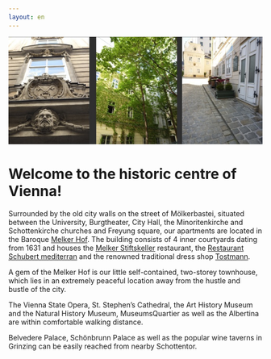 ```yaml
---
layout: en
---
```


![Melkerhof Appartements, Stay in the best location: Vienna 1](/images/photos/home/1.jpg)

<div class="screen-center">
<h1>Welcome to the historic centre of Vienna!</h1>
</div>

Surrounded by the old city walls on the street of Mölkerbastei, situated between
the University, Burgtheater, City Hall, the Minoritenkirche and Schottenkirche
churches and Freyung square, our apartments are located in the
Baroque [Melker Hof](http://de.wikipedia.org/wiki/Melker_Hof).
The building consists of 4 inner courtyards
dating from 1631 and houses the [Melker Stiftskeller](http://www.melkerstiftskeller.at/) restaurant,
the [Restaurant Schubert mediterran](http://www.restaurant-schubert.at/) and the renowned traditional
dress shop [Tostmann](http://www.tostmann.at/).

A gem of the Melker Hof is our little self-contained, two-storey townhouse,
which lies in an extremely peaceful location away from the hustle and bustle of the city.

The Vienna State Opera, St. Stephen’s Cathedral, the Art History Museum and the
Natural History Museum, MuseumsQuartier as well as the Albertina are within comfortable walking distance.

Belvedere Palace, Schönbrunn Palace as well as the popular wine taverns in Grinzing
can be easily reached from nearby Schottentor.
